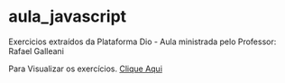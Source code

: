 # aula_javascript

      

  
   Exercicios extraídos da Plataforma Dio -
   Aula ministrada pelo Professor:
   Rafael Galleani
 
    

   
Para Visualizar os exercícios. <a href="https://github.com/avalosdev/aula_javascript/tree/master">Clique Aqui</a>



